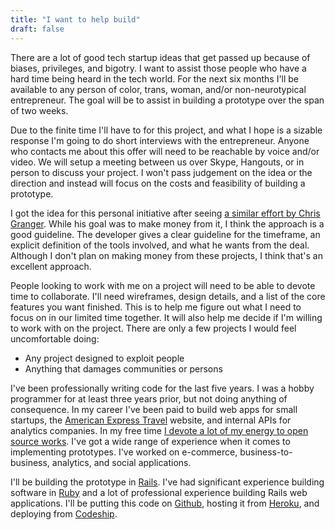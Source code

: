 ```yaml
---
title: "I want to help build"
draft: false
---
```


There are a lot of good tech startup ideas that get passed up because of biases, privileges, and bigotry. I want to assist those people who have a hard time being heard in the tech world. For the next six months I'll be available to any person of color, trans, woman, and/or non-neurotypical entrepreneur.  The goal will be to assist in building a prototype over the span of two weeks.

Due to the finite time I'll have to for this project, and what I hope is a sizable response I'm going to do short interviews with the entrepreneur. Anyone who contacts me about this offer will need to be reachable by voice and/or video. We will setup a meeting between us over Skype, Hangouts, or in person to discuss your project. I won't pass judgement on the idea or the direction and instead will focus on the costs and feasibility of building a prototype.

I got the idea for this personal initiative after seeing [a similar effort by Chris Granger][CHRIS]. While his goal was to make money from it, I think the approach is a good guideline. The developer gives a clear guideline for the timeframe, an explicit definition of the tools involved, and what he wants from the deal. Although I don't plan on making money from these projects, I think that's an excellent approach.

People looking to work with me on a project will need to be able to devote time to collaborate. I'll need wireframes, design details, and a list of the core features you want finished. This is to help me figure out what I need to focus on in our limited time together. It will also help me decide if I'm willing to work with on the project. There are only a few projects I would feel uncomfortable doing:

  - Any project designed to exploit people
  - Anything that damages communities or persons

I've been professionally writing code for the last five years. I was a hobby programmer for at least three years prior, but not doing anything of consequence. In my career I've been paid to build web apps for small startups, the [American Express Travel][AMEX] website, and internal APIs for analytics companies. In my free time [I devote a lot of my energy to open source works][REPOSITORIES]. I've got a wide range of experience when it comes to implementing prototypes. I've worked on e-commerce, business-to-business, analytics, and social applications.

I'll be building the prototype in [Rails][RAILS]. I've had significant experience building software in [Ruby][RUBY] and a lot of professional experience building Rails web applications. I'll be putting this code on [Github][GITHUB], hosting it from [Heroku][HEROKU], and deploying from [Codeship][CODESHIP].


[CHRIS]: http://iwbyp.chris-granger.com/
[RAILS]: http://rubyonrails.org/
[RUBY]: https://www.ruby-lang.org/en/
[CODESHIP]: https://codeship.com/
[GITHUB]: https://github.com/
[HEROKU]: https://www.heroku.com/
[AMEX]: https://travel.americanexpress.com/travel/home
[REPOSITORIES]: https://github.com/krainboltgreene
